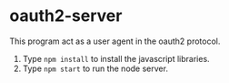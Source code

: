 # oauth2-server

This program act as a user agent in the oauth2 protocol. 

1. Type `npm install` to install the javascript libraries.
2. Type `npm start` to run the node server. 